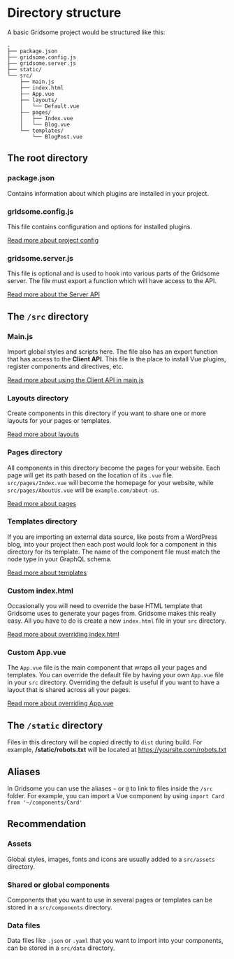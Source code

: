 # Directory structure

A basic Gridsome project would be structured like this:

```text
.
├── package.json
├── gridsome.config.js
├── gridsome.server.js
├── static/
└── src/
    ├── main.js
    ├── index.html
    ├── App.vue
    ├── layouts/
    │   └── Default.vue
    ├── pages/
    │   ├── Index.vue
    │   └── Blog.vue
    └── templates/
        └── BlogPost.vue
```

## The root directory

### package.json

Contains information about which plugins are installed in your project.

### gridsome.config.js

This file contains configuration and options for installed plugins.

[Read more about project config](/docs/config/)

### gridsome.server.js

This file is optional and is used to hook into various parts of the Gridsome server. The file must export a function which will have access to the API.

[Read more about the Server API](/docs/server-api/)

## The `/src` directory

### Main.js

Import global styles and scripts here. The file also has an export function that has access to the **Client API**. This file is the place to install Vue plugins, register components and directives, etc.

[Read more about using the Client API in main.js](/docs/client-api/)

### Layouts directory

Create components in this directory if you want to share one or more
layouts for your pages or templates.

[Read more about layouts](/docs/layouts/)

### Pages directory

All components in this directory become the pages for your website.
Each page will get its path based on the location of its `.vue` file.
`src/pages/Index.vue` will become the homepage for your website,
while `src/pages/AboutUs.vue` will be `example.com/about-us`.

[Read more about pages](/docs/pages/)

### Templates directory

If you are importing an external data source, like posts from a
WordPress blog, into your project then each post would look for a
component in this directory for its template. The name of the
component file must match the node type in your GraphQL schema.

[Read more about templates](/docs/templates/)

### Custom index.html

Occasionally you will need to override the base HTML template that Gridsome uses to generate your pages from. Gridsome makes this really easy. All you have to do is create a new `index.html` file in your `src` directory.

[Read more about overriding index.html](/docs/overriding-index/)

### Custom App.vue

The `App.vue` file is the main component that wraps all your pages and templates. You can override the default file by having your own `App.vue` file in your `src` directory. Overriding the default is useful if you want to have a layout that is shared across all your pages.

[Read more about overriding App.vue](/docs/overriding-app/)

## The `/static` directory

Files in this directory will be copied directly to `dist` during build. For example, **/static/robots.txt** will be located at https://yoursite.com/robots.txt

## Aliases

In Gridsome you can use the aliases `~` or `@` to link to files inside the `/src` folder. For example, you can import a Vue component by using `import Card from '~/components/Card'`

## Recommendation

### Assets

Global styles, images, fonts and icons are usually added to a `src/assets` directory.

### Shared or global components

Components that you want to use in several pages or templates can be stored
in a `src/components` directory.

### Data files

Data files like `.json` or `.yaml` that you want to import into your components, can be stored in a `src/data` directory.
